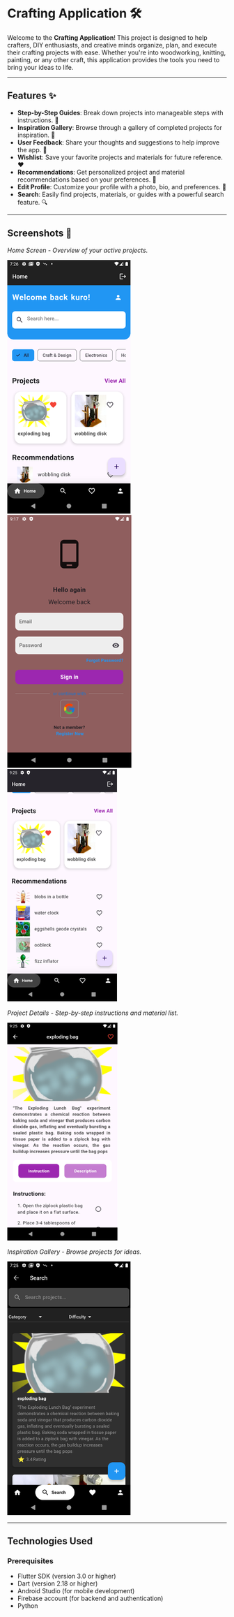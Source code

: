 # Crafting Application 🛠️

Welcome to the **Crafting Application**! This project is designed to help crafters, DIY enthusiasts, and creative minds organize, plan, and execute their crafting projects with ease. Whether you're into woodworking, knitting, painting, or any other craft, this application provides the tools you need to bring your ideas to life.

---

## Features ✨

- **Step-by-Step Guides**: Break down projects into manageable steps with instructions. 📝
- **Inspiration Gallery**: Browse through a gallery of completed projects for inspiration. 🎨
- **User Feedback**: Share your thoughts and suggestions to help improve the app. 💬
- **Wishlist**: Save your favorite projects and materials for future reference. ❤️
- **Recommendations**: Get personalized project and material recommendations based on your preferences. 🎯
- **Edit Profile**: Customize your profile with a photo, bio, and preferences. 👤
- **Search**: Easily find projects, materials, or guides with a powerful search feature. 🔍


---

## Screenshots 📸
*Home Screen - Overview of your active projects.*

![Home Screen](home.png)   ![Login](login.png)   ![Recommendation](recom.png)

*Project Details - Step-by-step instructions and material list.*

![Project Details](description.png)

*Inspiration Gallery - Browse projects for ideas.*

![Search](search.png)


---

## Technologies Used
### Prerequisites
- Flutter SDK (version 3.0 or higher)
- Dart (version 2.18 or higher)
- Android Studio (for mobile development)
- Firebase account (for backend and authentication)
- Python 

